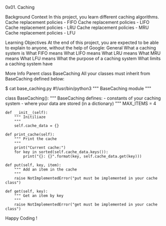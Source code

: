0x01. Caching

Background Context
In this project, you learn different caching algorithms.
    Cache replacement policies - FIFO
    Cache replacement policies - LIFO
    Cache replacement policies - LRU
    Cache replacement policies - MRU
    Cache replacement policies - LFU

Learning Objectives
At the end of this project, you are expected to be able to explain to anyone, without the help of Google:
    General
        What a caching system is
        What FIFO means
        What LIFO means
        What LRU means
        What MRU means
        What LFU means
        What the purpose of a caching system
        What limits a caching system have

More Info
Parent class BaseCaching
All your classes must inherit from BaseCaching defined below:

$ cat base_caching.py
#!/usr/bin/python3
""" BaseCaching module
"""

class BaseCaching():
    """ BaseCaching defines:
      - constants of your caching system
      - where your data are stored (in a dictionary)
    """
    MAX_ITEMS = 4

    def __init__(self):
        """ Initiliaze
        """
        self.cache_data = {}

    def print_cache(self):
        """ Print the cache
        """
        print("Current cache:")
        for key in sorted(self.cache_data.keys()):
            print("{}: {}".format(key, self.cache_data.get(key)))

    def put(self, key, item):
        """ Add an item in the cache
        """
        raise NotImplementedError("put must be implemented in your cache class")

    def get(self, key):
        """ Get an item by key
        """
        raise NotImplementedError("get must be implemented in your cache class")

Happy Coding !